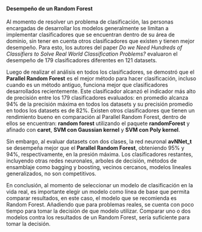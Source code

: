 #### Desempeño de un Random Forest

Al momento de resolver un problema de clasificación, las personas encargadas de desarrollar los modelos generalmente se limitan a implementar clasificadores que se encuentran dentro de su área de dominio, sin tener en cuenta otros clasificadores que existen y tienen mejor desempeño. Para esto, los autores del paper *Do we Need Hundreds of Classifiers to Solve Real World Classification Problems?* evaluaron el desempeño de 179 clasificadores diferentes en 121 datasets.

Luego de realizar el análisis en todos los clasificadores, se demostró que el **Parallel Random Forest** es el mejor método para hacer clasificación, incluso cuando es un método antiguo, funciona mejor que clasificadores desarrollados recientemente. Este clasificador alcanzó el indicador más alto de precisión entre los 179 clasificadores evaluados: en promedio alcanza 94% de la precisión máxima en todos los datasets y su precisión promedio en todos los datasets es de 82%. Existen otros clasificadores que tienen un rendimiento bueno en comparación al Parallel Random Forest, dentro de ellos se encuentran: **random forest** utilizando el paquete **randomForest** y afinado con **caret**, **SVM con Gaussian kernel** y **SVM con Poly kernel**.

Sin embargo, al evaluar datasets con dos clases, la red neuronal **avNNet_t** se desempeña mejor que el **Parallel Random Forest**, obteniendo 95% y 94%, respectivamente, en la presión máxima. Los clasificadores restantes, incluyendo otras redes neuronales, arboles de decisión, métodos de ensamblaje como bagging y boosting, vecinos cercanos, modelos lineales generalizados, no son competitivos.

En conclusión, al momento de seleccionar un modelo de clasificación en la vida real, es importante elegir un modelo como línea de base que permita comparar resultados, en este caso, el modelo que se recomienda es Random Forest. Añadiendo que para problemas reales, se cuenta con poco tiempo para tomar la decisión de que modelo utilizar. Comparar uno o dos modelos contra los resultados de un Random Forest, sería suficiente para tomar la decisión. 
